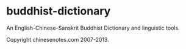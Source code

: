 buddhist-dictionary
===================

An English-Chinese-Sanskrit Buddhist Dictionary and linguistic tools.

Copyright chinesenotes.com 2007-2013.
